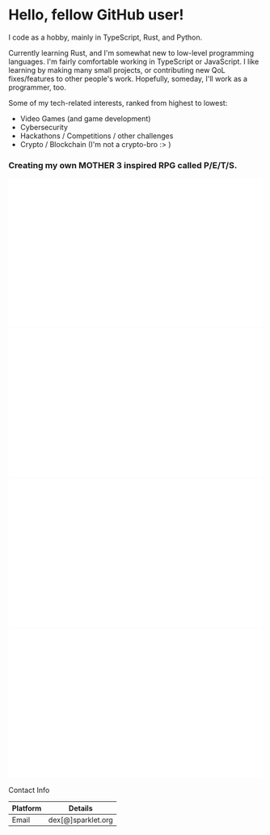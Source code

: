 # Hello, fellow GitHub user!

I code as a hobby, mainly in TypeScript, Rust, and Python.

Currently learning Rust, and I'm somewhat new to low-level programming languages.
I'm fairly comfortable working in TypeScript or JavaScript.
I like learning by making many small projects, or contributing new QoL fixes/features to other people's work.
Hopefully, someday, I'll work as a programmer, too.

Some of my tech-related interests, ranked from highest to lowest:
- Video Games (and game development)
- Cybersecurity
- Hackathons / Competitions / other challenges
- Crypto / Blockchain (I'm not a crypto-bro :> )

### Creating my own MOTHER 3 inspired RPG called P/E/T/S.

![](https://raw.githubusercontent.com/Lamby777/github-stats/master/generated/overview.svg#gh-dark-mode-only)
![](https://raw.githubusercontent.com/Lamby777/github-stats/master/generated/overview.svg#gh-light-mode-only)
![](https://raw.githubusercontent.com/Lamby777/github-stats/master/generated/languages.svg#gh-dark-mode-only)
![](https://raw.githubusercontent.com/Lamby777/github-stats/master/generated/languages.svg#gh-light-mode-only)


Contact Info

| Platform | Details
|----------|--------------------------
| Email    | dex[@]sparklet.org
